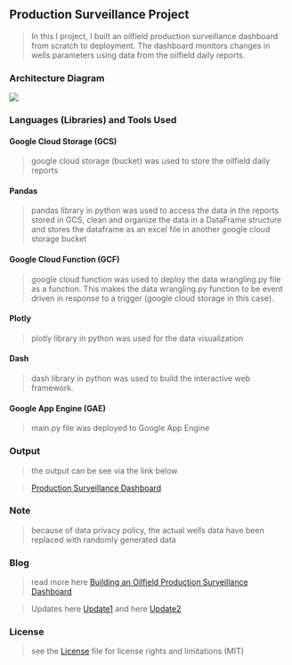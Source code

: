 ## Production Surveillance Project

> In this I project, I built an oilfield production surveillance dashboard from scratch to deployment. The dashboard monitors changes in wells parameters using data from the oilfield daily reports.

### Architecture Diagram

![](https://github.com/0ladayo/production_surveillance_project/blob/master/workflow.png)

### Languages (Libraries) and Tools Used

#### Google Cloud Storage (GCS)

> google cloud storage (bucket) was used to store the oilfield daily reports

#### Pandas

> pandas library in python was used to access the data in the reports stored in GCS, clean and organize the data in a DataFrame structure and stores the dataframe as an excel file in another google cloud storage bucket

#### Google Cloud Function (GCF)

> google cloud function was used to deploy the data wrangling.py file as a function. This makes the data wrangling.py function to be event driven in response to a trigger (google cloud storage in this case).

#### Plotly 

> plotly library in python was used for the data visualization 

#### Dash

> dash library in python was used to build the interactive web framework.

#### Google App Engine (GAE)

> main.py file was deployed to Google App Engine

### Output

> the output can be see via the link below

> [Production Surveillance Dashboard](https://dummy-surveillance-project.nw.r.appspot.com/) 

### Note

> because of data privacy policy, the actual wells data have been replaced with randomly generated data

### Blog

> read more here [Building an Oilfield Production Surveillance Dashboard](https://medium.com/@Oladayo/building-an-oilfield-production-surveillance-dashboard-1629865e2ec9) 

> Updates here [Update1](https://medium.com/@Oladayo/update-fa467c737ad4) and here [Update2](https://medium.com/@Oladayo/update-2-5b2340158c8c)

### License

> see the [License](https://github.com/0ladayo/production_surveillance_project/blob/master/LICENSE.txt) file for license rights and limitations (MIT)

